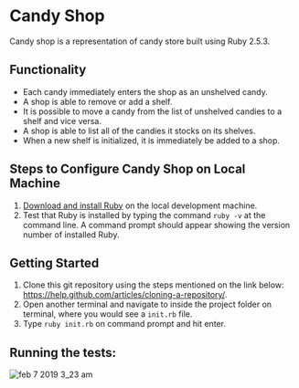 # Candy Shop

Candy shop is a representation of candy store built using Ruby 2.5.3.

## Functionality
<ul>
    <li>Each candy immediately enters the shop as an unshelved candy.</li>
    <li>A shop is able to remove or add a shelf.</li>
    <li>It is possible to move a candy from the list of unshelved candies to a shelf and vice versa. </li>
    <li>A shop is able to list all of the candies it stocks on its shelves.</li>
    <li>When a new shelf is initialized, it is immediately be added to a shop.</li>
</ul>

## Steps to Configure Candy Shop on Local Machine
1. <a href="https://www.tutorialspoint.com/ruby-on-rails/rails-installation.htm">Download and install Ruby</a> on the local development machine.
2. Test that Ruby is installed by typing the command `ruby -v` at the command line. A command prompt should appear showing the version number of installed Ruby.

## Getting Started
1. Clone this git repository using the steps mentioned on the link below: https://help.github.com/articles/cloning-a-repository/.
2. Open another terminal and navigate to inside the project folder on terminal, where you would see a `init.rb` file. 
3. Type `ruby init.rb` on command prompt and hit enter. 

## Running the tests:

![feb 7 2019 3_23 am](https://user-images.githubusercontent.com/30298841/52408862-b4dfde80-2a88-11e9-84cf-8608388d2dbc.gif)


